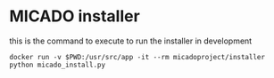 # MICADO installer


this is the command to execute to run the installer in development
```
docker run -v $PWD:/usr/src/app -it --rm micadoproject/installer python micado_install.py
```
